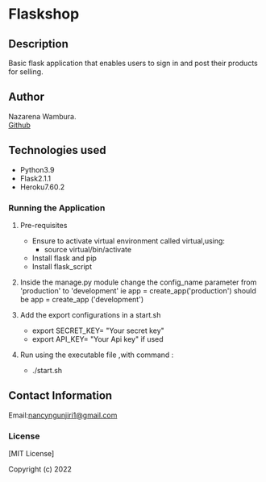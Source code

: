 # Flaskshop

## Description
Basic flask application that enables users to sign in and post their products for selling.

## Author
Nazarena Wambura.</br>
[Github](https://github.com/nazarena254/)

## Technologies used
* Python3.9
* Flask2.1.1
* Heroku7.60.2


### Running the Application
1. Pre-requisites
   - Ensure to activate virtual environment called virtual,using:
     - source virtual/bin/activate
   - Install flask and pip
   - Install flask_script

2. Inside the manage.py module change the config_name parameter from 'production' to 'development' ie app = create_app('production') should be app = create_app ('development')
3. Add the export configurations in a start.sh
   - export SECRET_KEY= "Your secret key"
   - export API_KEY= "Your Api key" if used
4. Run using the executable file ,with command :
   - ./start.sh

## Contact Information
Email:<nancyngunjiri1@gmail.com>

### License

[MIT License]
<!-- (https://github.com/MugeraH/flask_code/blob/main/license) -->
Copyright (c) 2022
